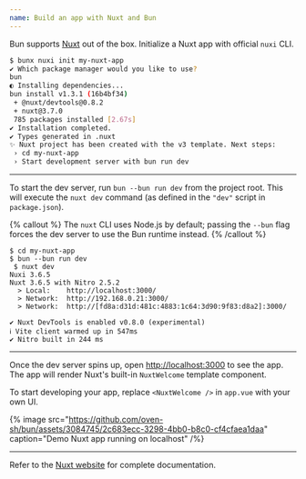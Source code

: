 ```yaml
---
name: Build an app with Nuxt and Bun
---
```


Bun supports [Nuxt](https://nuxt.com) out of the box. Initialize a Nuxt app with official `nuxi` CLI.

```sh
$ bunx nuxi init my-nuxt-app
✔ Which package manager would you like to use?
bun
◐ Installing dependencies...
bun install v1.3.1 (16b4bf34)
 + @nuxt/devtools@0.8.2
 + nuxt@3.7.0
 785 packages installed [2.67s]
✔ Installation completed.
✔ Types generated in .nuxt
✨ Nuxt project has been created with the v3 template. Next steps:
 › cd my-nuxt-app
 › Start development server with bun run dev
```

---

To start the dev server, run `bun --bun run dev` from the project root. This will execute the `nuxt dev` command (as defined in the `"dev"` script in `package.json`).

{% callout %}
The `nuxt` CLI uses Node.js by default; passing the `--bun` flag forces the dev server to use the Bun runtime instead.
{% /callout %}

```
$ cd my-nuxt-app
$ bun --bun run dev
 $ nuxt dev
Nuxi 3.6.5
Nuxt 3.6.5 with Nitro 2.5.2
  > Local:    http://localhost:3000/
  > Network:  http://192.168.0.21:3000/
  > Network:  http://[fd8a:d31d:481c:4883:1c64:3d90:9f83:d8a2]:3000/

✔ Nuxt DevTools is enabled v0.8.0 (experimental)
ℹ Vite client warmed up in 547ms
✔ Nitro built in 244 ms
```

---

Once the dev server spins up, open [http://localhost:3000](http://localhost:3000) to see the app. The app will render Nuxt's built-in `NuxtWelcome` template component.

To start developing your app, replace `<NuxtWelcome />` in `app.vue` with your own UI.

{% image src="https://github.com/oven-sh/bun/assets/3084745/2c683ecc-3298-4bb0-b8c0-cf4cfaea1daa" caption="Demo Nuxt app running on localhost" /%}

---

Refer to the [Nuxt website](https://nuxt.com/docs) for complete documentation.
